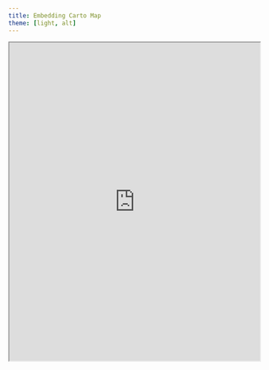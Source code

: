 ```yaml
---
title: Embedding Carto Map
theme: [light, alt]
---
```


<iframe 
    width="100%" 
    height="640px" 
    src="https://pinea.app.carto.com/viewer/2ffa1bc0-ae76-424d-80ad-e9d234b5f299?lat=28.581565&lng=-84.455365&zoom=7"></iframe>
